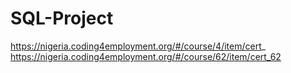 # SQL-Project


https://nigeria.coding4employment.org/#/course/4/item/cert_
https://nigeria.coding4employment.org/#/course/62/item/cert_62

